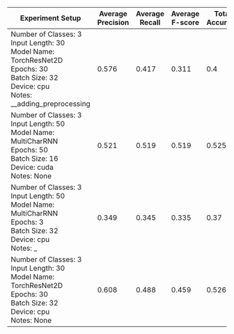 | Experiment Setup | Average Precision | Average Recall | Average F-score | Total Accuracy
| ------------- | ------------- | ------------- | ------------- | ------------- |
| Number of Classes: 3<br>Input Length: 30<br>Model Name: TorchResNet2D<br>Epochs: 30<br>Batch Size: 32<br>Device: cpu<br>Notes: __adding_preprocessing | 0.576 | 0.417 | 0.311 | 0.4 |
| Number of Classes: 3<br>Input Length: 50<br>Model Name: MultiCharRNN<br>Epochs: 50<br>Batch Size: 16<br>Device: cuda<br>Notes: None | 0.521 | 0.519 | 0.519 | 0.525 |
| Number of Classes: 3<br>Input Length: 50<br>Model Name: MultiCharRNN<br>Epochs: 3<br>Batch Size: 32<br>Device: cpu<br>Notes: _ | 0.349 | 0.345 | 0.335 | 0.37 |
| Number of Classes: 3<br>Input Length: 30<br>Model Name: TorchResNet2D<br>Epochs: 30<br>Batch Size: 32<br>Device: cpu<br>Notes: None | 0.608 | 0.488 | 0.459 | 0.526 |